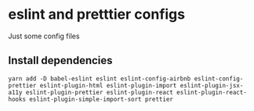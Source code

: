 # eslint and pretttier configs

Just some config files

## Install dependencies

```
yarn add -D babel-eslint eslint eslint-config-airbnb eslint-config-prettier eslint-plugin-html eslint-plugin-import eslint-plugin-jsx-a11y eslint-plugin-prettier eslint-plugin-react eslint-plugin-react-hooks eslint-plugin-simple-import-sort prettier
```
